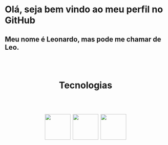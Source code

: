 # Olá, seja bem vindo ao meu perfil no GitHub

## Meu nome é Leonardo, mas pode me chamar de Leo.<br/><br/><br/>


<h1 align="center">Tecnologias<h1/>
<br/>
<div align="center" ><img src="https://cdn.jsdelivr.net/gh/devicons/devicon/icons/html5/html5-plain-wordmark.svg" width="80px" height="80px"/> <img src="https://cdn.jsdelivr.net/gh/devicons/devicon/icons/javascript/javascript-original.svg" width="80px" height="80px"/> <img src="https://cdn.jsdelivr.net/gh/devicons/devicon/icons/css3/css3-original.svg" width="80px" height="80px"/>
<div/>

